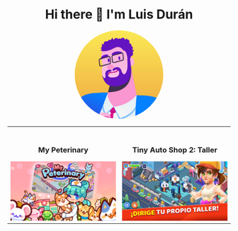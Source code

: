 <div align="center">
  <h1>
    Hi there 👋 I'm Luis Durán
  </h1>
  <img src="1SG_Luis.png" style="border-radius: 50%; width: 200px; height: 200px; object-fit: cover;" />
</div>

<table>
 <tr>

  <td width="50%">
   <br>
   <h3 align="center">My Peterinary</h3>
   <div align ="center">
     <a href="https://play.google.com/store/apps/details?id=com.hyperbeard.mypeterinary&hl=es_MX" target="_blank">
       <img src="Pet.jpg" width="480" alt="My Peterinary" >
     </a>
    <br>
   </div>
  </td>

   <td width="50%">
    <br>
   <h3 align="center">Tiny Auto Shop 2: Taller</h3>
   <div align ="center">
     <a href="https://play.google.com/store/apps/details?id=com.byaliens.car.game.tinyautoshop2&hl=es_MX" target="_blank">
       <img src="TinyAuto.jpg" width="480" alt="Tiny Auto Shop 2: Taller" >
     </a>
    <br>
   </div>
  </td>

 </tr>
 
<!-- 
Segunda fila
 <tr>
  <td width="50%">
   <br>
   <h3 align="center">The Lullaby of Life</h3>
   <div align ="center">
     <a href="https://store.steampowered.com/app/2493180/The_Lullaby_of_Life/" target="_blank">
       <img src="proyectos/TLOL_1024.jpg" width="480" alt="The Lullaby of Life image" >
     </a>
    <br>
   </div>
  </td>
 </tr>
-->

</table>
</div>
<br>



<!--
**luis8624/luis8624** is a ✨ _special_ ✨ repository because its `README.md` (this file) appears on your GitHub profile.

Here are some ideas to get you started:

- 🔭 I’m currently working on ...
- 🌱 I’m currently learning ...
- 👯 I’m looking to collaborate on ...
- 🤔 I’m looking for help with ...
- 💬 Ask me about ...
- 📫 How to reach me: ...
- 😄 Pronouns: ...
- ⚡ Fun fact: ...
-->
